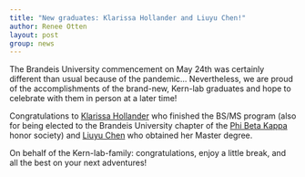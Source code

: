 ```yaml
---
title: "New graduates: Klarissa Hollander and Liuyu Chen!"
author: Renee Otten
layout: post
group: news
---
```


The Brandeis University commencement on May 24th was certainly different than
usual because of the pandemic... Nevertheless, we are proud of the accomplishments
of the brand-new, Kern-lab graduates and hope to celebrate with them in person at
a later time!

Congratulations to <a href="/member/#Klarissa+Hollander">Klarissa Hollander</a> who
finished the BS/MS program (also for being elected to the Brandeis University chapter
of the <a href="https://www.brandeis.edu/now/2020/april/phi-beta-kappa-2020.html">
Phi Beta Kappa</a> honor society) and <a href="/member/#Liuyu+Chen">Liuyu Chen</a>
who obtained her Master degree.

On behalf of the Kern-lab-family: congratulations, enjoy a little break, and all
the best on your next adventures!
